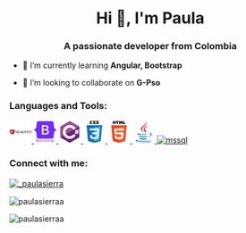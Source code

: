 <h1 align="center">Hi 👋, I'm Paula</h1>
<h3 align="center">A passionate developer from Colombia</h3>


- 🌱 I’m currently learning **Angular, Bootstrap**

- 👯 I’m looking to collaborate on **G-Pso**


<h3 align="left">Languages and Tools:</h3>
<p align="left"> <a href="https://angular.io" target="_blank"> <img src="https://raw.githubusercontent.com/devicons/devicon/master/icons/angularjs/angularjs-original-wordmark.svg" alt="angularjs" width="40" height="40"/> </a> <a href="https://getbootstrap.com" target="_blank"> <img src="https://raw.githubusercontent.com/devicons/devicon/master/icons/bootstrap/bootstrap-plain-wordmark.svg" alt="bootstrap" width="40" height="40"/> </a> <a href="https://www.w3schools.com/cs/" target="_blank"> <img src="https://raw.githubusercontent.com/devicons/devicon/master/icons/csharp/csharp-original.svg" alt="csharp" width="40" height="40"/> </a> <a href="https://www.w3schools.com/css/" target="_blank"> <img src="https://raw.githubusercontent.com/devicons/devicon/master/icons/css3/css3-original-wordmark.svg" alt="css3" width="40" height="40"/> </a> <a href="https://www.w3.org/html/" target="_blank"> <img src="https://raw.githubusercontent.com/devicons/devicon/master/icons/html5/html5-original-wordmark.svg" alt="html5" width="40" height="40"/> </a> <a href="https://www.java.com" target="_blank"> <img src="https://raw.githubusercontent.com/devicons/devicon/master/icons/java/java-original.svg" alt="java" width="40" height="40"/> </a> <a href="https://www.microsoft.com/en-us/sql-server" target="_blank"> <img src="https://cdn.worldvectorlogo.com/logos/microsoft-sql-server.svg" alt="mssql" width="40" height="40"/> </a> </p>

<h3 align="left">Connect with me:</h3>
<p align="left">
<a href="https://instagram.com/_paulasierra" target="blank"><img align="center" src="https://cdn.jsdelivr.net/npm/simple-icons@3.0.1/icons/instagram.svg" alt="_paulasierra" height="30" width="40" /></a>
</p>


<p><img align="center" src="https://github-readme-stats.vercel.app/api/top-langs?username=paulasierraa&show_icons=true&theme=dark&locale=en&layout=compact" alt="paulasierraa" /></p>

<p align="left"> <img src="https://komarev.com/ghpvc/?username=paulasierraa&label=Profile%20views&color=e86da5&style=flat" alt="paulasierraa" /> </p>

